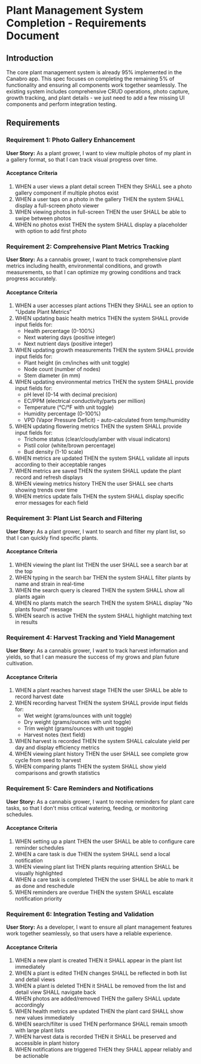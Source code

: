 # Plant Management System Completion - Requirements Document

## Introduction

The core plant management system is already 95% implemented in the Canabro app. This spec focuses on completing the remaining 5% of functionality and ensuring all components work together seamlessly. The existing system includes comprehensive CRUD operations, photo capture, growth tracking, and plant details - we just need to add a few missing UI components and perform integration testing.

## Requirements

### Requirement 1: Photo Gallery Enhancement

**User Story:** As a plant grower, I want to view multiple photos of my plant in a gallery format, so that I can track visual progress over time.

#### Acceptance Criteria

1. WHEN a user views a plant detail screen THEN they SHALL see a photo gallery component if multiple photos exist
2. WHEN a user taps on a photo in the gallery THEN the system SHALL display a full-screen photo viewer
3. WHEN viewing photos in full-screen THEN the user SHALL be able to swipe between photos
4. WHEN no photos exist THEN the system SHALL display a placeholder with option to add first photo

### Requirement 2: Comprehensive Plant Metrics Tracking

**User Story:** As a cannabis grower, I want to track comprehensive plant metrics including health, environmental conditions, and growth measurements, so that I can optimize my growing conditions and track progress accurately.

#### Acceptance Criteria

1. WHEN a user accesses plant actions THEN they SHALL see an option to "Update Plant Metrics"
2. WHEN updating basic health metrics THEN the system SHALL provide input fields for:
   - Health percentage (0-100%)
   - Next watering days (positive integer)
   - Next nutrient days (positive integer)
3. WHEN updating growth measurements THEN the system SHALL provide input fields for:
   - Plant height (in cm/inches with unit toggle)
   - Node count (number of nodes)
   - Stem diameter (in mm)
4. WHEN updating environmental metrics THEN the system SHALL provide input fields for:
   - pH level (0-14 with decimal precision)
   - EC/PPM (electrical conductivity/parts per million)
   - Temperature (°C/°F with unit toggle)
   - Humidity percentage (0-100%)
   - VPD (Vapor Pressure Deficit) - auto-calculated from temp/humidity
5. WHEN updating flowering metrics THEN the system SHALL provide input fields for:
   - Trichome status (clear/cloudy/amber with visual indicators)
   - Pistil color (white/brown percentage)
   - Bud density (1-10 scale)
6. WHEN metrics are updated THEN the system SHALL validate all inputs according to their acceptable ranges
7. WHEN metrics are saved THEN the system SHALL update the plant record and refresh displays
8. WHEN viewing metrics history THEN the user SHALL see charts showing trends over time
9. WHEN metrics update fails THEN the system SHALL display specific error messages for each field

### Requirement 3: Plant List Search and Filtering

**User Story:** As a plant grower, I want to search and filter my plant list, so that I can quickly find specific plants.

#### Acceptance Criteria

1. WHEN viewing the plant list THEN the user SHALL see a search bar at the top
2. WHEN typing in the search bar THEN the system SHALL filter plants by name and strain in real-time
3. WHEN the search query is cleared THEN the system SHALL show all plants again
4. WHEN no plants match the search THEN the system SHALL display "No plants found" message
5. WHEN search is active THEN the system SHALL highlight matching text in results

### Requirement 4: Harvest Tracking and Yield Management

**User Story:** As a cannabis grower, I want to track harvest information and yields, so that I can measure the success of my grows and plan future cultivation.

#### Acceptance Criteria

1. WHEN a plant reaches harvest stage THEN the user SHALL be able to record harvest date
2. WHEN recording harvest THEN the system SHALL provide input fields for:
   - Wet weight (grams/ounces with unit toggle)
   - Dry weight (grams/ounces with unit toggle)
   - Trim weight (grams/ounces with unit toggle)
   - Harvest notes (text field)
3. WHEN harvest is recorded THEN the system SHALL calculate yield per day and display efficiency metrics
4. WHEN viewing plant history THEN the user SHALL see complete grow cycle from seed to harvest
5. WHEN comparing plants THEN the system SHALL show yield comparisons and growth statistics

### Requirement 5: Care Reminders and Notifications

**User Story:** As a cannabis grower, I want to receive reminders for plant care tasks, so that I don't miss critical watering, feeding, or monitoring schedules.

#### Acceptance Criteria

1. WHEN setting up a plant THEN the user SHALL be able to configure care reminder schedules
2. WHEN a care task is due THEN the system SHALL send a local notification
3. WHEN viewing plant list THEN plants requiring attention SHALL be visually highlighted
4. WHEN a care task is completed THEN the user SHALL be able to mark it as done and reschedule
5. WHEN reminders are overdue THEN the system SHALL escalate notification priority

### Requirement 6: Integration Testing and Validation

**User Story:** As a developer, I want to ensure all plant management features work together seamlessly, so that users have a reliable experience.

#### Acceptance Criteria

1. WHEN a new plant is created THEN it SHALL appear in the plant list immediately
2. WHEN a plant is edited THEN changes SHALL be reflected in both list and detail views
3. WHEN a plant is deleted THEN it SHALL be removed from the list and detail view SHALL navigate back
4. WHEN photos are added/removed THEN the gallery SHALL update accordingly
5. WHEN health metrics are updated THEN the plant card SHALL show new values immediately
6. WHEN search/filter is used THEN performance SHALL remain smooth with large plant lists
7. WHEN harvest data is recorded THEN it SHALL be preserved and accessible in plant history
8. WHEN notifications are triggered THEN they SHALL appear reliably and be actionable